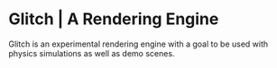 # Glitch | A Rendering Engine

Glitch is an experimental rendering engine with a goal to be used with physics
simulations as well as demo scenes.
